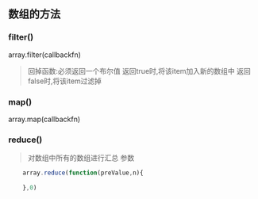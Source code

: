 ## 数组的方法
### filter()
array.filter(callbackfn)
> 回掉函数:必须返回一个布尔值
> 返回true时,将该item加入新的数组中
> 返回false时,将该item过滤掉
### map()
array.map(callbackfn)
### reduce()
> 对数组中所有的数组进行汇总
> 参数
```javascript
    array.reduce(function(preValue,n){
        
    },0)
```